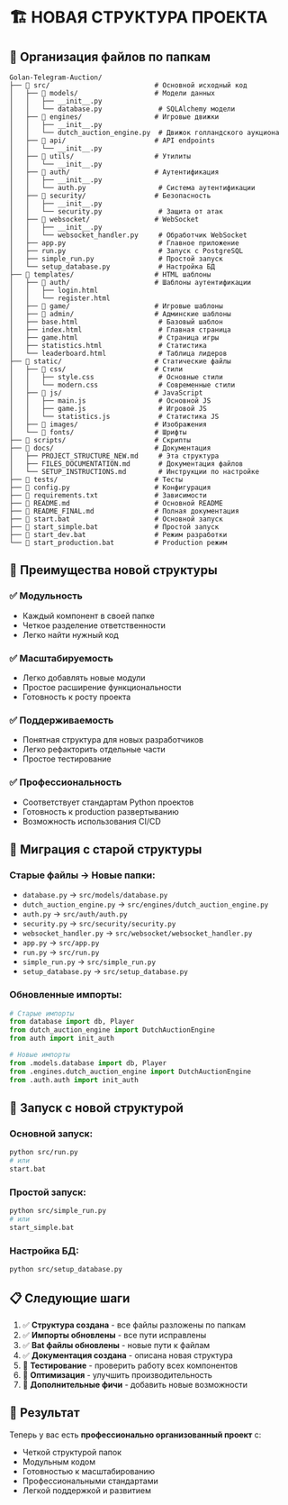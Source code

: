 # 🏗️ НОВАЯ СТРУКТУРА ПРОЕКТА

## 📁 Организация файлов по папкам

```
Golan-Telegram-Auction/
├── 📁 src/                          # Основной исходный код
│   ├── 📁 models/                   # Модели данных
│   │   ├── __init__.py
│   │   └── database.py              # SQLAlchemy модели
│   ├── 📁 engines/                  # Игровые движки
│   │   ├── __init__.py
│   │   └── dutch_auction_engine.py  # Движок голландского аукциона
│   ├── 📁 api/                      # API endpoints
│   │   └── __init__.py
│   ├── 📁 utils/                    # Утилиты
│   │   └── __init__.py
│   ├── 📁 auth/                     # Аутентификация
│   │   ├── __init__.py
│   │   └── auth.py                  # Система аутентификации
│   ├── 📁 security/                 # Безопасность
│   │   ├── __init__.py
│   │   └── security.py              # Защита от атак
│   ├── 📁 websocket/                # WebSocket
│   │   ├── __init__.py
│   │   └── websocket_handler.py     # Обработчик WebSocket
│   ├── app.py                       # Главное приложение
│   ├── run.py                       # Запуск с PostgreSQL
│   ├── simple_run.py                # Простой запуск
│   └── setup_database.py            # Настройка БД
├── 📁 templates/                    # HTML шаблоны
│   ├── 📁 auth/                     # Шаблоны аутентификации
│   │   ├── login.html
│   │   └── register.html
│   ├── 📁 game/                     # Игровые шаблоны
│   ├── 📁 admin/                    # Админские шаблоны
│   ├── base.html                    # Базовый шаблон
│   ├── index.html                   # Главная страница
│   ├── game.html                    # Страница игры
│   ├── statistics.html              # Статистика
│   └── leaderboard.html             # Таблица лидеров
├── 📁 static/                       # Статические файлы
│   ├── 📁 css/                      # Стили
│   │   ├── style.css                # Основные стили
│   │   └── modern.css               # Современные стили
│   ├── 📁 js/                       # JavaScript
│   │   ├── main.js                  # Основной JS
│   │   ├── game.js                  # Игровой JS
│   │   └── statistics.js            # Статистика JS
│   ├── 📁 images/                   # Изображения
│   └── 📁 fonts/                    # Шрифты
├── 📁 scripts/                      # Скрипты
├── 📁 docs/                         # Документация
│   ├── PROJECT_STRUCTURE_NEW.md     # Эта структура
│   ├── FILES_DOCUMENTATION.md       # Документация файлов
│   └── SETUP_INSTRUCTIONS.md        # Инструкции по настройке
├── 📁 tests/                        # Тесты
├── 📄 config.py                     # Конфигурация
├── 📄 requirements.txt              # Зависимости
├── 📄 README.md                     # Основной README
├── 📄 README_FINAL.md               # Полная документация
├── 📄 start.bat                     # Основной запуск
├── 📄 start_simple.bat              # Простой запуск
├── 📄 start_dev.bat                 # Режим разработки
└── 📄 start_production.bat          # Production режим
```

## 🎯 Преимущества новой структуры

### ✅ **Модульность**
- Каждый компонент в своей папке
- Четкое разделение ответственности
- Легко найти нужный код

### ✅ **Масштабируемость**
- Легко добавлять новые модули
- Простое расширение функциональности
- Готовность к росту проекта

### ✅ **Поддерживаемость**
- Понятная структура для новых разработчиков
- Легко рефакторить отдельные части
- Простое тестирование

### ✅ **Профессиональность**
- Соответствует стандартам Python проектов
- Готовность к production развертыванию
- Возможность использования CI/CD

## 🔄 Миграция с старой структуры

### Старые файлы → Новые папки:
- `database.py` → `src/models/database.py`
- `dutch_auction_engine.py` → `src/engines/dutch_auction_engine.py`
- `auth.py` → `src/auth/auth.py`
- `security.py` → `src/security/security.py`
- `websocket_handler.py` → `src/websocket/websocket_handler.py`
- `app.py` → `src/app.py`
- `run.py` → `src/run.py`
- `simple_run.py` → `src/simple_run.py`
- `setup_database.py` → `src/setup_database.py`

### Обновленные импорты:
```python
# Старые импорты
from database import db, Player
from dutch_auction_engine import DutchAuctionEngine
from auth import init_auth

# Новые импорты
from .models.database import db, Player
from .engines.dutch_auction_engine import DutchAuctionEngine
from .auth.auth import init_auth
```

## 🚀 Запуск с новой структурой

### Основной запуск:
```bash
python src/run.py
# или
start.bat
```

### Простой запуск:
```bash
python src/simple_run.py
# или
start_simple.bat
```

### Настройка БД:
```bash
python src/setup_database.py
```

## 📋 Следующие шаги

1. ✅ **Структура создана** - все файлы разложены по папкам
2. ✅ **Импорты обновлены** - все пути исправлены
3. ✅ **Bat файлы обновлены** - новые пути к файлам
4. ✅ **Документация создана** - описана новая структура
5. 🔄 **Тестирование** - проверить работу всех компонентов
6. 🔄 **Оптимизация** - улучшить производительность
7. 🔄 **Дополнительные фичи** - добавить новые возможности

## 🎉 Результат

Теперь у вас есть **профессионально организованный проект** с:
- Четкой структурой папок
- Модульным кодом
- Готовностью к масштабированию
- Профессиональными стандартами
- Легкой поддержкой и развитием
